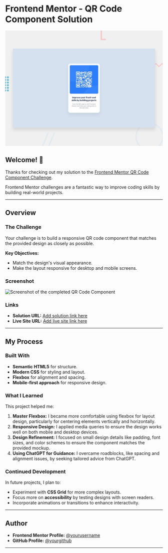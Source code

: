 
# Frontend Mentor - QR Code Component Solution  

![Design preview for the QR Code Component Challenge](./preview.jpg)  

## Welcome! 👋  

Thanks for checking out my solution to the [Frontend Mentor QR Code Component Challenge](https://www.frontendmentor.io/challenges/qr-code-component-iux_sIO_H).  

Frontend Mentor challenges are a fantastic way to improve coding skills by building real-world projects.  

---

## Overview  

### The Challenge  

Your challenge is to build a responsive QR code component that matches the provided design as closely as possible.  

**Key Objectives:**  
- Match the design's visual appearance.  
- Make the layout responsive for desktop and mobile screens.  

### Screenshot  

![Screenshot of the completed QR Code Component](./screenshot.png)  

### Links  
- **Solution URL:** [Add solution link here](#)  
- **Live Site URL:** [Add live site link here](#)  

---

## My Process  

### Built With  

- **Semantic HTML5** for structure.  
- **Modern CSS** for styling and layout.  
- **Flexbox** for alignment and spacing.  
- **Mobile-first approach** for responsive design.  

### What I Learned  

This project helped me:  
1. **Master Flexbox:** I became more comfortable using flexbox for layout design, particularly for centering elements vertically and horizontally.  
2. **Responsive Design:** I applied media queries to ensure the design works well on both mobile and desktop devices.  
3. **Design Refinement:** I focused on small design details like padding, font sizes, and color schemes to ensure the component matches the provided mockup.  
4. **Using ChatGPT for Guidance:** I overcame roadblocks, like spacing and alignment issues, by seeking tailored advice from ChatGPT.  

### Continued Development  

In future projects, I plan to:  
- Experiment with **CSS Grid** for more complex layouts.  
- Focus more on **accessibility** by testing designs with screen readers.  
- Incorporate animations or transitions to enhance interactivity.  

---

## Author  

- **Frontend Mentor Profile:** [@yourusername](https://www.frontendmentor.io/profile/Emmxzy)  
- **GitHub Profile:** [@yourgithub](https://github.com/Emmxzy)  

---  